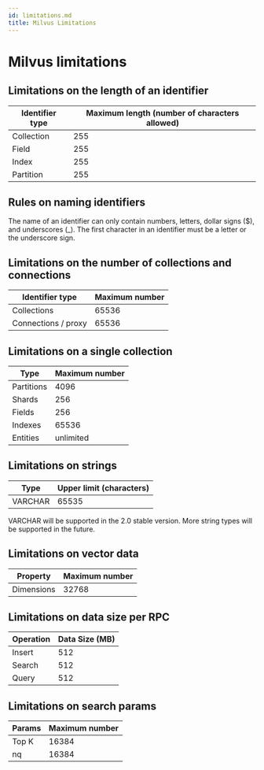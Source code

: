 ```yaml
---
id: limitations.md
title: Milvus Limitations
---
```

# Milvus limitations

## Limitations on the length of an identifier

| **Identifier type**      | **Maximum length (number of characters allowed)** |
| ----------- | ----------- |
| Collection      | 255       |
| Field   | 255        |
| Index   | 255        |
| Partition   | 255        |

## Rules on naming identifiers

The name of an identifier can only contain numbers, letters, dollar signs ($), and underscores (_). The first character in an identifier must be a letter or the underscore sign.

## Limitations on the number of collections and connections

| **Identifier type**      | **Maximum number** |
| ----------- | ----------- |
| Collections      | 65536       |
| Connections / proxy   | 65536        |

## Limitations on a single collection

| **Type**      | **Maximum number** |
| ----------- | ----------- |
| Partitions      | 4096       |
| Shards   | 256        |
| Fields   | 256        |
| Indexes   | 65536        |
| Entities   | unlimited        |

## Limitations on strings 
| **Type**      | **Upper limit (characters)** |
| ----------- | ----------- |
| VARCHAR      | 65535       |

<div class="alert note">
VARCHAR will be supported in the 2.0 stable version. More string types will be supported in the future.
</div>


## Limitations on  vector data
| **Property**      | **Maximum number** |
| ----------- | ----------- |
| Dimensions      | 32768       |

## Limitations on  data size per RPC
| **Operation**      | **Data Size (MB)** |
| ----------- | ----------- |
| Insert      | 512       |
| Search   | 512        |
| Query   | 512        |

## Limitations on  search params
| **Params**      | **Maximum number** |
| ----------- | ----------- |
| Top K      | 16384       |
| nq    | 16384       |
